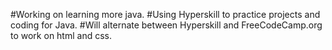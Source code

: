 #Working on learning more java.
#Using Hyperskill to practice projects and coding for Java.
#Will alternate between Hyperskill and FreeCodeCamp.org to work on html and css.


